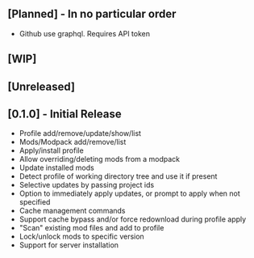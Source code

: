 ## [Planned] - In no particular order
- Github use graphql. Requires API token

## [WIP]

## [Unreleased]


## [0.1.0] - Initial Release
- Profile add/remove/update/show/list
- Mods/Modpack add/remove/list
- Apply/install profile
- Allow overriding/deleting mods from a modpack
- Update installed mods
- Detect profile of working directory tree and use it if present
- Selective updates by passing project ids
- Option to immediately apply updates, or prompt to apply when not specified
- Cache management commands
- Support cache bypass and/or force redownload during profile apply
- "Scan" existing mod files and add to profile
- Lock/unlock mods to specific version
- Support for server installation
